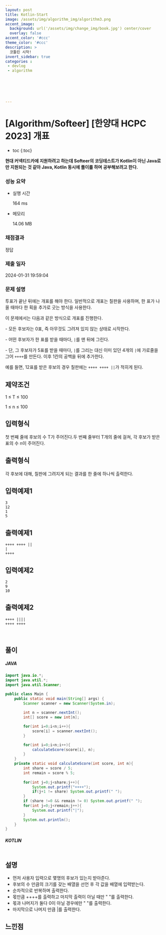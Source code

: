 ```yaml
---
layout: post
title: Kotlin-Start
image: /assets/img/algorithm_img/algorithm3.png
accent_image: 
  background: url('/assets/img/change_img/book.jpg') center/cover
  overlay: false
accent_color: '#ccc'
theme_color: '#ccc'
description: >
  코틀린 시작!
invert_sidebar: true
categories :
 - devlog
 - algorithm






---
```


# [Algorithm/Softeer] [한양대 HCPC 2023] 개표

* toc
{:toc}




**현대 커넥티드카에 지원하려고 하는데 Softeer의 코딩테스트가 Kotlin이 아닌 Java로만 지원되는 것 같아 Java, Kotlin 동시에 풀이를 하며 공부해보려고 한다.** 



### 성능 요약

- 실행 시간

  164 ms

- 메모리

  14.06 MB

### 채점결과

정답

### 제출 일자

2024-01-31 19:59:04

### 문제 설명

투표가 끝난 뒤에는 개표를 해야 한다. 일반적으로 개표는 칠판을 사용하며, 한 표가 나올 때마다 한 획을 추가로 긋는 방식을 사용한다.



이 문제에서는 다음과 같은 방식으로 개표를 진행한다.



\- 모든 후보자는 0표, 즉 아무것도 그려져 있지 않는 상태로 시작한다.

\- 어떤 후보자가 한 표를 받을 때마다, `|`를 맨 뒤에 그린다.

\- 단, 그 후보자가 5표를 받을 때마다, `|`를 그리는 대신 이미 있던 4개의 `|`에 가로줄을 그어 `++++`를 만든다. 이후 1칸의 공백을 뒤에 추가한다.



예를 들면, 12표를 받은 후보의 경우 칠판에는 `++++ ++++ ||`가 적히게 된다.

## 제약조건

1 ≤ T ≤ 100

1 ≤ n ≤ 100

## 입력형식

첫 번째 줄에 후보의 수 T가 주어진다.두 번째 줄부터 T개의 줄에 걸쳐, 각 후보가 받은 표의 수 n이 주어진다.

## 출력형식

각 후보에 대해, 칠판에 그려지게 되는 결과를 한 줄에 하나씩 출력한다.

## 입력예제1

```
3
12
1
5
```

## 출력예제1

```
++++ ++++ ||
|
++++
```

## 입력예제2

```
2
9
10
```

## 출력예제2

```
++++ ||||
++++ ++++
```



<br/>



## 풀이

##### JAVA

```java
import java.io.*;
import java.util.*;
import java.util.Scanner;

public class Main {
    public static void main(String[] args) {
        Scanner scanner = new Scanner(System.in);
        
        int n = scanner.nextInt();
        int[] score = new int[n];

        for(int i=0;i<n;i++){
            score[i] = scanner.nextInt();
        }

        for(int i=0;i<n;i++){
            calculateScore(score[i], n);
        }
    }
    private static void calculateScore(int score, int n){
        int share = score / 5;
        int remain = score % 5;
        
        for(int j=0;j<share;j++){
            System.out.printf("++++");
            if(j+1 != share) System.out.printf(" ");
        }
        if (share !=0 && remain != 0) System.out.printf(" ");
        for(int j=0;j<remain;j++){
            System.out.printf("|");
        }
        System.out.println();
    }
}

```

##### KOTLIN

```kotlin

```



## 설명

- 먼저 사용자 입력으로 몇명의 후보가 있는지 받아준다.
- 후보의 수 만큼의 크기를 갖는 배열을 선언 후 각 값을 배열에 입력받는다.
- 순차적으로 반복하며 출력한다.
- 몫만큼 ++++를 출력하고 마지막 출력이 아닐 때만 " "를 출력한다.
- 몫과 나머지가 둘다 0이 아닐 경우에만 " "를 출력한다.
- 마지막으로 나머지 만큼 |를 출력한다.

## 느낀점
